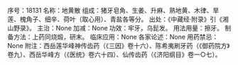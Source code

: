 序号：18131
名称：地黄散
组成：猪牙皂角、生姜、升麻、熟地黄、木律、旱莲、槐角子、细辛、荷叶（取心用）、青盐各等分。
出处：《中藏经·附录》引《湘山野录》。
主治：None
加减：None
功效：牢牙，乌髭发。
用法用量：擦牙。
制备方法：上药同烧煅，研末。
临床应用：None
各家论述：None
用药禁忌：None
附注：西岳莲华峰神传齿药（《三因》卷十六）、陈希夷刷牙药（《御药院方》卷九）、西岳华峰方（《医统》卷六十四）、仙传齿药（《济阳纲目》卷一○七）。
